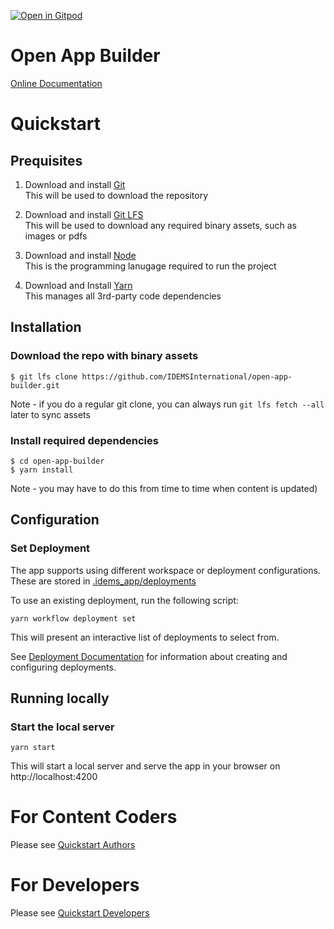 [![Open in Gitpod](https://gitpod.io/button/open-in-gitpod.svg)](https://gitpod.io/#https://github.com/IDEMSInternational/open-app-builder.git)

# Open App Builder

[Online Documentation](https://idemsinternational.github.io/open-app-builder/)

# Quickstart

## Prequisites

1. Download and install [Git](https://git-scm.com/downloads)  
   This will be used to download the repository

2. Download and install [Git LFS](https://git-lfs.github.com/)  
   This will be used to download any required binary assets, such as images or pdfs

3. Download and install [Node](https://nodejs.org/en/download/)  
   This is the programming lanugage required to run the project

4. Download and Install [Yarn](https://classic.yarnpkg.com/en/docs/install)  
   This manages all 3rd-party code dependencies

## Installation

### Download the repo with binary assets
```
$ git lfs clone https://github.com/IDEMSInternational/open-app-builder.git
```
Note - if you do a regular git clone, you can always run `git lfs fetch --all` later to sync assets

### Install required dependencies
```
$ cd open-app-builder
$ yarn install
```
Note - you may have to do this from time to time when content is updated)

## Configuration
### Set Deployment
The app supports using different workspace or deployment configurations. These are stored in [.idems_app/deployments](./.idems_app/deployments)

To use an existing deployment, run the following script:
```
yarn workflow deployment set
```
This will present an interactive list of deployments to select from.

See [Deployment Documentation](https://idemsinternational.github.io/open-app-builder/developers/deployments/) for information about creating and configuring deployments.

## Running locally

### Start the local server
```
yarn start
```
This will start a local server and serve the app in your browser on http://localhost:4200

# For Content Coders

Please see [Quickstart Authors](https://idemsinternational.github.io/open-app-builder/authors/quickstart/)

# For Developers

Please see [Quickstart Developers](https://idemsinternational.github.io/open-app-builder/developers/quickstart/)
